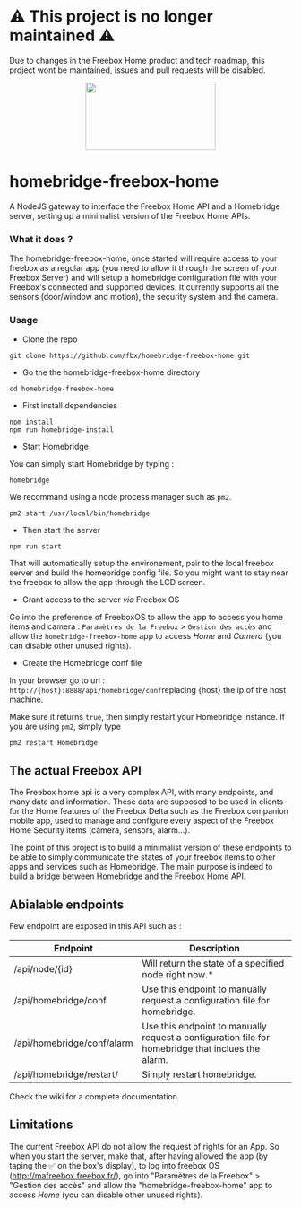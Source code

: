 # ⚠️ This project is no longer maintained ⚠️
Due to changes in the Freebox Home product and tech roadmap, this project wont be maintained, issues and pull requests will be disabled.

<p align="center">
  <img src="https://github.com/fbx/homebridge-freebox-home/raw/master/logo.png" data-canonical-src="https://github.com/fbx/homebridge-freebox-home/raw/master/logo.png" width="232" height="120" />
</p>

# homebridge-freebox-home
A NodeJS gateway to interface the Freebox Home API and a Homebridge server, setting up a minimalist version of the Freebox Home APIs.

### What it does ?
The homebridge-freebox-home, once started will require access to your freebox as a regular app (you need to allow it through the screen of your Freebox Server) and will setup a homebridge configuration file with your Freebox's connected and supported devices.
It currently supports all the sensors (door/window and motion), the security system and the camera.

### Usage

- Clone the repo
```
git clone https://github.com/fbx/homebridge-freebox-home.git
```
- Go the the homebridge-freebox-home directory
```
cd homebridge-freebox-home
```
- First install dependencies
```
npm install
npm run homebridge-install
```
- Start Homebridge

You can simply start Homebridge by typing :
```
homebridge
```
We recommand using a node process manager such as `pm2`.
```
pm2 start /usr/local/bin/homebridge
```
- Then start the server

```
npm run start
```

That will automatically setup the environement, pair to the local freebox server and build the homebridge config file.
So you might want to stay near the freebox to allow the app through the LCD screen.

- Grant access to the server *via* Freebox OS

Go into the preference of FreeboxOS to allow the app to access you home items and camera :
`Paramètres de la Freebox` > `Gestion des accès` and allow the `homebridge-freebox-home` app to access *Home* and *Camera* (you can disable other unused rights).

- Create the Homebridge conf file

In your browser go to url : `http://{host}:8888/api/homebridge/conf`replacing {host} the ip of the host machine.

Make sure it returns `true`, then simply restart your Homebridge instance. If you are using `pm2`, simply type
```
pm2 restart Homebridge
```

## The actual Freebox API
The Freebox home api is a very complex API, with many endpoints, and many data and information. These data are supposed to be used in clients for the Home features of the Freebox Delta such as the Freebox companion mobile app, used to manage and configure every aspect of the Freebox Home Security items (camera, sensors, alarm...).

The point of this project is to build a minimalist version of these endpoints to be able to simply communicate the states of your freebox items to other apps and services such as Homebridge.
The main purpose is indeed to build a bridge between Homebridge and the Freebox Home API.

## Abialable endpoints
Few endpoint are exposed in this API such as :

| Endpoint                 | Description                                                                              |
|--------------------------|------------------------------------------------------------------------------------------|
| /api/node/{id}           | Will return the state of a specified node right now.*                                    |
| /api/homebridge/conf     | Use this endpoint to manually request a configuration file for homebridge.               |
| /api/homebridge/conf/alarm| Use this endpoint to manually request a configuration file for homebridge that inclues the alarm.|
| /api/homebridge/restart/| Simply restart homebridge.|

Check the wiki for a complete documentation.

## Limitations
The current Freebox API do not allow the request of rights for an App.
So when you start the server, make that, after having allowed the app (by taping the ✅ on the box's display), to log into freebox OS (http://mafreebox.freebox.fr/), go into "Paramètres de la Freebox" > "Gestion des accès" and allow the "homebridge-freebox-home" app to access *Home* (you can disable other unused rights).
